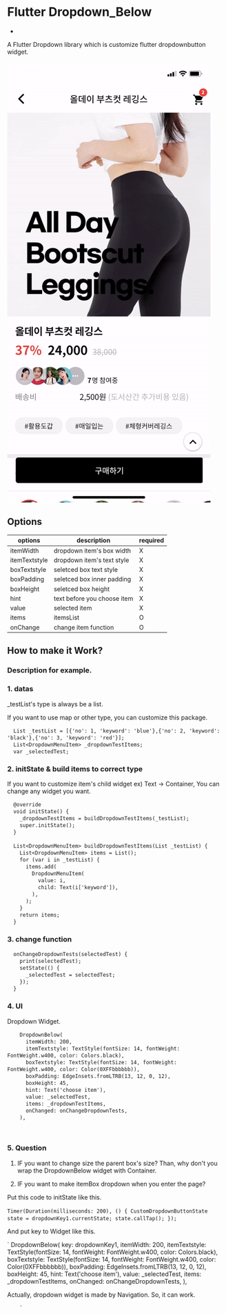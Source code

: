 # Flutter Dropdown_Below
-

A Flutter Dropdown library which is customize flutter dropdownbutton widget.


![](test1.gif)


## Options

| options | description |required|
|---|---|---
itemWidth |dropdown item's box width|X
itemTextstyle |dropdown item's text style|X
boxTextstyle |seletced box text style|X
boxPadding |seletced box inner padding|X
boxHeight | seletced box height|X
hint |text before you choose item|X
value |selected item|X
items | itemsList |O
onChange |change item function|O


## How to make it Work?
### Description for example.

### 1. datas


_testList's type is always be a list.

If you want to use map or other type, you can customize this package.

	  List _testList = [{'no': 1, 'keyword': 'blue'},{'no': 2, 'keyword': 'black'},{'no': 3, 'keyword': 'red'}];
	  List<DropdownMenuItem> _dropdownTestItems;
	  var _selectedTest;


### 2. initState & build items to correct type

If you want to customize item's child widget ex) Text -> Container, You can change any widget you want.

	  @override
	  void initState() {
	    _dropdownTestItems = buildDropdownTestItems(_testList);
	    super.initState();
	  }

	  List<DropdownMenuItem> buildDropdownTestItems(List _testList) {
	    List<DropdownMenuItem> items = List();
	    for (var i in _testList) {
	      items.add(
	        DropdownMenuItem(
	          value: i,
	          child: Text(i['keyword']),
	        ),
	      );
	    }
	    return items;
	  }

### 3. change function


	  onChangeDropdownTests(selectedTest) {
	    print(selectedTest);
	    setState(() {
	      _selectedTest = selectedTest;
	    });
	  }

### 4. UI

Dropdown Widget.

	    DropdownBelow(
	      itemWidth: 200,
	      itemTextstyle: TextStyle(fontSize: 14, fontWeight: FontWeight.w400, color: Colors.black),
	      boxTextstyle: TextStyle(fontSize: 14, fontWeight: FontWeight.w400, color: Color(0XFFbbbbbb)),
	      boxPadding: EdgeInsets.fromLTRB(13, 12, 0, 12),
	      boxHeight: 45,
	      hint: Text('choose item'),
	      value: _selectedTest,
	      items: _dropdownTestItems,
	      onChanged: onChangeDropdownTests,
	    ),


<br/>


### 5. Question

1. IF you want to change size the parent box's size?
Than, why don't you wrap the DropdownBelow widget with Container.


2. IF you want to make itemBox dropdown when you enter the page?

Put this code to initState like this.

`
Timer(Duration(milliseconds: 200), () {
    CustomDropdownButtonState state = dropdownKey1.currentState;
    state.callTap();
});
`

And put key to Widget like this.

`
DropdownBelow(
  key: dropdownKey1,
  itemWidth: 200,
  itemTextstyle: TextStyle(fontSize: 14, fontWeight: FontWeight.w400, color: Colors.black),
  boxTextstyle: TextStyle(fontSize: 14, fontWeight: FontWeight.w400, color: Color(0XFFbbbbbb)),
  boxPadding: EdgeInsets.fromLTRB(13, 12, 0, 12),
  boxHeight: 45,
  hint: Text('choose item'),
  value: _selectedTest,
  items: _dropdownTestItems,
  onChanged: onChangeDropdownTests,
),

Actually, dropdown widget is made by Navigation. So, it can work.

 	    `